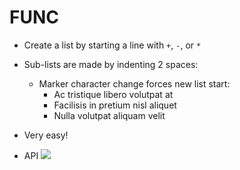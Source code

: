 # FUNC
+ Create a list by starting a line with `+`, `-`, or `*`
+ Sub-lists are made by indenting 2 spaces:
  - Marker character change forces new list start:
    * Ac tristique libero volutpat at
    + Facilisis in pretium nisl aliquet
    - Nulla volutpat aliquam velit
+ Very easy!

+ API
![](https://drive.google.com/file/d/1oXa2ODpAwrArxtW8rIZrYYkshi63OxUi/view?usp=sharing)

